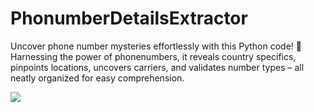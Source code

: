 # PhonumberDetailsExtractor
Uncover phone number mysteries effortlessly with this Python code! 🌟 Harnessing the power of phonenumbers, it reveals country specifics, pinpoints locations, uncovers carriers, and validates number types – all neatly organized for easy comprehension.

<img src ="https://i.postimg.cc/Jnvnh8DM/Screenshot-2024-05-23-115730.png">
